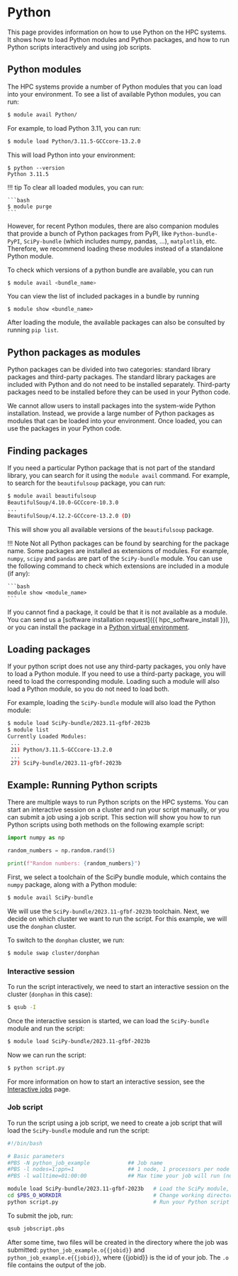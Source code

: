 # Python 

This page provides information on how to use Python on the HPC systems.
It shows how to load Python modules and Python packages, 
and how to run Python scripts interactively and using job scripts.

## Python modules

The HPC systems provide a number of Python modules that you can load into your environment.
To see a list of available Python modules, you can run:

```bash
$ module avail Python/
```

For example, to load Python 3.11, you can run:

```bash
$ module load Python/3.11.5-GCCcore-13.2.0
```

This will load Python into your environment:

```
$ python --version
Python 3.11.5
```

!!! tip
    To clear all loaded modules, you can run:
    
    ```bash
    $ module purge
    ```

However, for recent Python modules, there are also companion modules that provide a bunch of Python packages from PyPI, 
like `Python-bundle-PyPI`, `SciPy-bundle` (which includes numpy, pandas, ...), `matplotlib`, etc.
Therefore, we recommend loading these modules instead of a standalone Python module.

To check which versions of a python bundle are available, you can run 

```bash
$ module avail <bundle_name>
```

You can view the list of included packages in a bundle by running 

```shell
$ module show <bundle_name>
```

After loading the module, the available packages can also be consulted by running `pip list`.

## Python packages as modules

Python packages can be divided into two categories: standard library packages and third-party packages.
The standard library packages are included with Python and do not need to be installed separately.
Third-party packages need to be installed before they can be used in your Python code.

We cannot allow users to install packages into the system-wide Python installation.
Instead, we provide a large number of Python packages as modules that can be loaded into your environment.
Once loaded, you can use the packages in your Python code.

## Finding packages 

If you need a particular Python package that is not part of the standard library, 
you can search for it using the `module avail` command. 
For example, to search for the `beautifulsoup` package, you can run:

```bash
$ module avail beautifulsoup
BeautifulSoup/4.10.0-GCCcore-10.3.0
...
BeautifulSoup/4.12.2-GCCcore-13.2.0 (D)
```

This will show you all available versions of the `beautifulsoup` package.

!!! Note
    Not all Python packages can be found by searching for the package name. 
    Some packages are installed as extensions of modules. 
    For example, `numpy`, `scipy` and `pandas` are part of the `SciPy-bundle` module. 
    You can use the following command to check which extensions are included in a module (if any):
    
    ```bash
    module show <module_name>
    ```

If you cannot find a package, it could be that it is not available as a module.
You can send us a [software installation request]({{ hpc_software_install }}), 
or you can install the package in a [Python virtual environment](./setting_up_python_virtual_environments.md).

## Loading packages

If your python script does not use any third-party packages, you only have to load a Python module.
If you need to use a third-party package, you will need to load the corresponding module.
Loading such a module will also load a Python module, so you do not need to load both.

For example, loading the `SciPy-bundle` module will also load the Python module:

```bash
$ module load SciPy-bundle/2023.11-gfbf-2023b
$ module list
Currently Loaded Modules:
 ...
 21) Python/3.11.5-GCCcore-13.2.0
 ...
 27) SciPy-bundle/2023.11-gfbf-2023b
```

## Example: Running Python scripts

There are multiple ways to run Python scripts on the HPC systems. 
You can start an interactive session on a cluster and run your script manually,
or you can submit a job using a job script. 
This section will show you how to run Python scripts using both methods on the following example script:

```python title="script.py"
import numpy as np

random_numbers = np.random.rand(5)

print(f"Random numbers: {random_numbers}")
```

First, we select a toolchain of the SciPy bundle module, which contains the `numpy` package, along with a Python module:

```bash
$ module avail SciPy-bundle
```

We will use the `SciPy-bundle/2023.11-gfbf-2023b` toolchain.
Next, we decide on which cluster we want to run the script. 
For this example, we will use the `donphan` cluster.

To switch to the `donphan` cluster, we run:

```bash
$ module swap cluster/donphan
```

### Interactive session

To run the script interactively, we need to start an interactive session on the cluster (`donphan` in this case):

```bash
$ qsub -I
```

Once the interactive session is started, we can load the `SciPy-bundle` module and run the script:

```bash
$ module load SciPy-bundle/2023.11-gfbf-2023b
```

Now we can run the script:

```bash
$ python script.py
```

For more information on how to start an interactive session, 
see the [Interactive jobs](./running_interactive_jobs.md) page.

### Job script

To run the script using a job script, 
we need to create a job script that will load the `SciPy-bundle` module and run the script:

```bash title="jobscript.pbs"
#!/bin/bash

# Basic parameters
#PBS -N python_job_example            ## Job name
#PBS -l nodes=1:ppn=1                 ## 1 node, 1 processors per node
#PBS -l walltime=01:00:00             ## Max time your job will run (no more than 72:00:00)

module load SciPy-bundle/2023.11-gfbf-2023b   # Load the SciPy module, which includes the numpy package
cd $PBS_O_WORKDIR                             # Change working directory to the location where the job was submitted
python script.py                              # Run your Python script
```

To submit the job, run:

```bash
qsub jobscript.pbs
```

After some time, two files will be created in the directory where the job was submitted: 
`python_job_example.o{{jobid}}` and `python_job_example.e{{jobid}}`, where {{jobid}} is the id of your job.
The `.o` file contains the output of the job.

